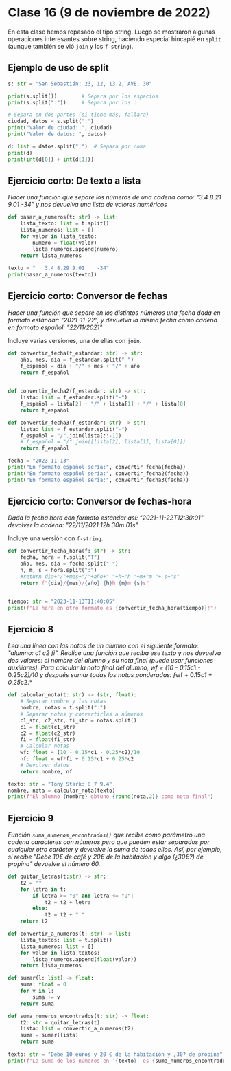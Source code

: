 # Clase 16 (9 de noviembre de 2022)

En esta clase hemos repasado el tipo string. Luego se mostraron algunas operaciones interesantes sobre string, haciendo especial hincapié en `split` (aunque también se vió `join` y los `f-string`).

## Ejemplo de uso de split

```python
s: str = "San Sebastián: 23, 12, 13.2, AVE, 30"

print(s.split())		# Separa por los espacios
print(s.split(":"))		# Separa por los :

# Separa en dos partes (si tiene más, fallará)
ciudad, datos = s.split(":")
print("Valor de ciudad: ", ciudad)
print("Valor de datos: ", datos)

d: list = datos.split(",")	# Separa por coma
print(d)
print(int(d[0]) + int(d[1]))
```

## Ejercicio corto: De texto a lista

*Hacer una función que separe los números de una cadena como: "3.4 8.21 9.01 -34" y nos devuelva una lista de valores numéricos*

```python
def pasar_a_numeros(t: str) -> list:
    lista_texto: list = t.split()
    lista_numeros: list = []
    for valor in lista_texto:
        numero = float(valor)
        lista_numeros.append(numero)
    return lista_numeros
    
texto = "	3.4 8.29 9.01    -34"
print(pasar_a_numeros(texto))
```

## Ejercicio corto: Conversor de fechas
*Hacer una función que separe en los distintos números una fecha dada en formato estándar: "2021-11-22", y devuelva la misma fecha como cadena en formato español: "22/11/2021"*

Incluye varias versiones, una de ellas con `join`.

```python
def convertir_fecha(f_estandar: str) -> str:
    año, mes, dia = f_estandar.split("-")
    f_español = dia + "/" + mes + "/" + año
    return f_español
    

def convertir_fecha2(f_estandar: str) -> str:
    lista: list = f_estandar.split("-")
    f_español = lista[2] + "/" + lista[1] + "/" + lista[0]
    return f_español

def convertir_fecha3(f_estandar: str) -> str:
    lista: list = f_estandar.split("-")
    f_español = "/".join(lista[::-1])
    # f_español = "/".join([lista[2], lista[1], lista[0]])
    return f_español

fecha = "2023-11-13"
print("En formato español sería:", convertir_fecha(fecha))
print("En formato español sería:", convertir_fecha2(fecha))
print("En formato español sería:", convertir_fecha3(fecha))
```

## Ejercicio corto: Conversor de fechas-hora
*Dada la fecha hora con formato estándar así: "2021-11-22T12:30:01" devolver la cadena: "22/11/2021 12h 30m 01s"*

Incluye una versión con `f-string`.

```python
def convertir_fecha_hora(f: str) -> str:
    fecha, hora = f.split("T")
    año, mes, dia = fecha.split("-")
    h, m, s = hora.split(":")
    #return dia+"/"+mes+"/"+año+" "+h+"h "+m+"m "+ s+"s"
    return f"{dia}/{mes}/{año} {h}h {m}m {s}s"


tiempo: str = "2023-11-13T11:40:05"
print(f"La hora en otro formato es {convertir_fecha_hora(tiempo)}!")
```
## Ejercicio 8

*Lea una línea con las notas de un alumno con el siguiente formato: "alumno: c1 c2 fi". Realice una función que reciba ese texto y nos devuelva dos valores: el nombre del alumno y su nota final (puede usar funciones auxiliares). Para calcular la nota final del alumno, wf = (10 - 0.15*c1 - 0.25*c2)/10 y después sumar todas las notas ponderadas: f*wf + 0.15*c1 + 0.25*c2.*

```python
def calcular_nota(t: str) -> (str, float):
    # Separar nombre y las notas
    nombre, notas = t.split(":")
    # Separar notas y convertirlas a números
    c1_str, c2_str, fi_str = notas.split()
    c1 = float(c1_str)
    c2 = float(c2_str)
    fi = float(fi_str)
    # Calcular notas
    wf: float = (10 - 0.15*c1 - 0.25*c2)/10
    nf: float = wf*fi + 0.15*c1 + 0.25*c2 
    # Devolver datos
    return nombre, nf

texto: str = "Tony Stark: 8 7 9.4"
nombre, nota = calcular_nota(texto)
print(f"El alumno {nombre} obtuno {round(nota,2)} como nota final")
```


## Ejercicio 9

*Función `suma_numeros_encontrados()` que recibe  como parámetro una cadena caracteres con números pero que pueden estar separados por  cualquier otro carácter y devuelve la suma de todos  ellos. Así, por ejemplo, si recibe "Debe 10€ de café y 20€ de la habitación y algo (¿30€?) de propina" devuelve el número 60.*

```python
def quitar_letras(t:str) -> str:
    t2 = ""
    for letra in t:
        if letra >= "0" and letra <= "9":
            t2 = t2 + letra
        else:
            t2 = t2 + " "
    return t2

def convertir_a_numeros(t: str) -> list:
    lista_textos: list = t.split()
    lista_numeros: list = []
    for valor in lista_textos:
        lista_numeros.append(float(valor))
    return lista_numeros

def sumar(l: list) -> float:
    suma: float = 0
    for v in l:
        suma += v
    return suma

def suma_numeros_encontrados(t: str) -> float:
    t2: str = quitar_letras(t)
    lista: list = convertir_a_numeros(t2)
    suma = sumar(lista)
    return suma
    
texto: str = "Debe 10 euros y 20 € de la habitación y ¿30? de propina"
print(f"La suma de los números en '{texto}' es {suma_numeros_encontrados(texto)}")
```
